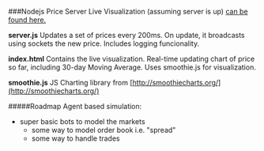 ###Nodejs Price Server
Live Visualization (assuming server is up) [can be found here.](http://zvoryg.in/viz/)

__server.js__ Updates a set of prices every 200ms. On update, it broadcasts using sockets the new price. Includes logging funcionality.

__index.html__ Contains the live visualization. Real-time updating chart of price so far, including 30-day Moving Average. Uses smoothie.js for visualization.

__smoothie.js__ JS Charting library from [http://smoothiecharts.org/](http://smoothiecharts.org/)

#####Roadmap
Agent based simulation:
 - super basic bots to model the markets
   - some way to model order book i.e. "spread"
   - some way to handle trades



